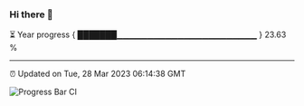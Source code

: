 ### Hi there 👋

⏳ Year progress { ███████▁▁▁▁▁▁▁▁▁▁▁▁▁▁▁▁▁▁▁▁▁▁▁ } 23.63 %

---

⏰ Updated on Tue, 28 Mar 2023 06:14:38 GMT

![Progress Bar CI](https://github.com/liununu/liununu/workflows/Progress%20Bar%20CI/badge.svg)
